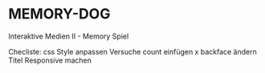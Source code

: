 # MEMORY-DOG
Interaktive Medien II - Memory Spiel

Checliste:
css Style anpassen
Versuche count einfügen x
backface ändern
Titel
Responsive machen
